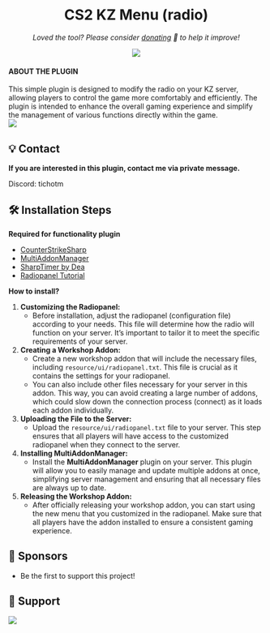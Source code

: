 <h1 align="center">
  CS2 KZ Menu (radio)
</h1>

<p align="center">
<i>Loved the tool? Please consider <a href="https://paypal.com/paypalme/cskonet">donating</a>  💸 to help it improve!</i>
</p>

<p align="center">
<a href="https://www.paypal.com/paypalme/cskonet"><img src="https://img.shields.io/badge/support-PayPal-blue?logo=PayPal&style=flat-square&label=Donate"/>
</a>

#### ABOUT THE PLUGIN

This simple plugin is designed to modify the radio on your KZ server, allowing players to control the game more comfortably and efficiently. The plugin is intended to enhance the overall gaming experience and simplify the management of various functions directly within the game.<br>
<img src="https://i.ibb.co/Tk4N260/image.png"/>

## 💡 Contact
**If you are interested in this plugin, contact me via private message.**

Discord: tichotm

## 🛠️ Installation Steps

**Required for functionality plugin**
- [CounterStrikeSharp](https://github.com/roflmuffin/CounterStrikeSharp) 
- [MultiAddonManager](https://github.com/Source2ZE/MultiAddonManager)
- [SharpTimer by Dea](https://github.com/Letaryat/poor-sharptimer)
- [Radiopanel Tutorial](https://steamcommunity.com/sharedfiles/filedetails/?l=russian&id=187002729)

**How to install?**
1. **Customizing the Radiopanel:**
   - Before installation, adjust the radiopanel (configuration file) according to your needs. This file will determine how the radio will function on your server. It’s important to tailor it to meet the specific requirements of your server.
2. **Creating a Workshop Addon:**
   - Create a new workshop addon that will include the necessary files, including `resource/ui/radiopanel.txt`. This file is crucial as it contains the settings for your radiopanel.
   - You can also include other files necessary for your server in this addon. This way, you can avoid creating a large number of addons, which could slow down the connection process (connect) as it loads each addon individually.
3. **Uploading the File to the Server:**
   - Upload the `resource/ui/radiopanel.txt` file to your server. This step ensures that all players will have access to the customized radiopanel when they connect to the server.
4. **Installing MultiAddonManager:**
   - Install the **MultiAddonManager** plugin on your server. This plugin will allow you to easily manage and update multiple addons at once, simplifying server management and ensuring that all necessary files are always up to date.
5. **Releasing the Workshop Addon:**
   - After officially releasing your workshop addon, you can start using the new menu that you customized in the radiopanel. Make sure that all players have the addon installed to ensure a consistent gaming experience.

## 🙇 Sponsors
- Be the first to support this project!

## 🙏 Support
<p align="left">
<a href="https://paypal.com/paypalme/cskonet"><img src="https://ionicabizau.github.io/badges/paypal.svg">
</a>
</p>

